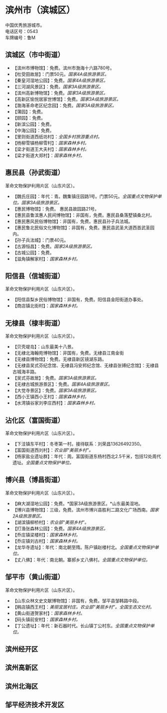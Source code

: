 # 滨州市（滨城区）  
中国优秀旅游城市。  
电话区号：0543  
车牌编号：鲁M  

## 滨城区（市中街道）  
* 【滨州市博物馆】：免费。滨州市渤海十六路780号。  
* 【杜受田故居】：门票50元。*国家4A级旅游景区。*  
* 【秦皇河湿地公园】：免费。*国家4A级旅游景区。*  
* 【三河湖风景区】：免费。*国家3A级旅游景区。*  
* 【滨州高新博物馆】：免费。*国家3A级旅游景区。*  
* 【高新区愉悦居家世博馆】：免费。*国家3A级旅游景区。*  
* 【渤海革命老区纪念园】：免费。*国家3A级旅游景区。*  
* 【蒲园】：免费。  
* 【颐园】：免费。  
* 【新滨公园】：免费。  
* 【中海公园】：免费。  
* 【里则街道西纸坊村】：*全国乡村旅游重点村。*  
* 【杨柳雪镇杨柳雪村】：*国家森林乡村。*  
* 【梁才街道王大夫村】：*国家森林乡村。*  
* 【梁才街道大郑村】：*国家森林乡村。*  

## 惠民县（孙武街道）  
革命文物保护利用片区（山东片区）。  
* 【魏氏庄园】：年代：青。魏集镇庄园路1号。门票50元。*全国重点文物保护单位。国家3A级旅游景区。*  
* 【惠民博物馆】：免费。	惠民县故园路21号。  
* 【惠民县鲁滨惠人民间博物馆】：非国有，免费。惠民县桑落墅镇桑北村。  
* 【惠民惠风民俗博物馆】：非国有，免费。惠民县孙子兵法城。  
* 【惠民鲁北民俗文化博物馆】：非国有，免费。惠民县武圣大道西首武圣园内。  
* 【孙子兵法城】：门票40元。  
* 【古源恒昌】：免费。*国家2A级旅游景区。*  
* 【古城公园】：免费。  
* 【滋角镇解家村】：*国家森林乡村。*  

## 阳信县（信城街道）  
革命文物保护利用片区（山东片区）。  
* 【阳信县梨乡民俗博物馆】：非国有，免费。阳信县金阳街道办事处。  
* 【商店镇北街村】：*国家森林乡村。*  

## 无棣县（棣丰街道）  
革命文物保护利用片区（山东片区）。  
* 【贝壳堤岛】：山东最美十八景。  
* 【无棣北海翰苑博物馆】：非国有，免费。无棣县江南金街  
* 【无棣县博物馆】：免费。无棣县新区镜湖东路。  
* 【无棣县吴式芬纪念馆、无棣县冯安邦纪念馆、无棣县张镈纪念馆】：无棣县古城海丰路。  
* 【吴式芬故居】：免费。*国家3A级旅游景区。*  
* 【无棣古城旅游景区】：免费。*国家4A级旅游景区。*  
* 【大觉寺景区】：免费。*国家3A级旅游景区。*  
* 【西小王镇西小王村】：*国家森林乡村。*  
* 【水湾镇谷家刘李庄西村】：*国家森林乡村。*  

## 沾化区（富国街道）  
革命文物保护利用片区（山东片区）。  
* 【下洼镇东平村】：冬枣第一村。接待联系：刘荣昌13626492350。  
* 【富国街道西刘村】：*农业部“美丽乡村”。*  
* 【杨家盐业遗址群】：年代：周。富国街道东杨村西北2.5千米，包括12处周代遗址。*全国重点文物保护单位。*   
## 博兴县（博昌街道）  
革命文物保护利用片区（山东片区）。  
* 【麻大湖湿地公园】：免费。*国家3A级旅游景区。*山东最美湿地。  
* 【博兴县博物馆】：三级，免费。滨州市博兴县胜利二路文化广场西南。*国家2A级旅游景区。*  
* 【湖滨镇柳桥村】：*农业部“美丽乡村”。*  
* 【打渔张森林公园】：免费。*国家4A级旅游景区。*  
* 【乔庄镇梁楼村】：*国家森林乡村。*  
* 【乔庄镇刘古村】：*国家森林乡村。*  
* 【龙华寺遗址】：年代：南北朝至隋。陈户镇赵楼村北。*全国重点文物保护单位。*   
* 【丈八佛】：年代：南北朝。寨郝乡丈八佛村。*全国重点文物保护单位。*   

## 邹平市（黄山街道）  
革命文物保护利用片区（山东片区）。  
* 【山东众林文史文献博物馆】：非国有，免费。邹平县邹韩路中段。  
* 【韩店镇西王村】：*美丽宜居村庄。农业部“美丽乡村”。全国生态文化村。*  
* 【黄山街道贺家村】：*国家森林乡村。*  
* 【码头镇前安村】：*国家森林乡村。*  
* 【丁公遗址】：年代：新石器时代。长山镇丁公村东。*全国重点文物保护单位。*   
## 滨州经开区  

## 滨州高新区  

## 滨州北海区  

## 邹平经济技术开发区  
